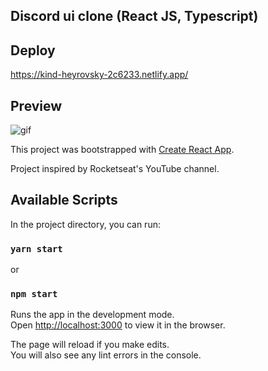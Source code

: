 ## Discord ui clone (React JS, Typescript)

## Deploy

https://kind-heyrovsky-2c6233.netlify.app/

## Preview

![gif](http://g.recordit.co/VAvpXK5QZN.gif)

This project was bootstrapped with [Create React App](https://github.com/facebook/create-react-app).

Project inspired by Rocketseat's YouTube channel.

## Available Scripts

In the project directory, you can run:

### `yarn start`

or

### `npm start`

Runs the app in the development mode.<br />
Open [http://localhost:3000](http://localhost:3000) to view it in the browser.

The page will reload if you make edits.<br />
You will also see any lint errors in the console.

